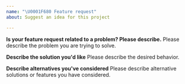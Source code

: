```yaml
---
name: "\U0001F680 Feature request"
about: Suggest an idea for this project

---
```


<!--
Thank you for suggesting an idea to make the "Shift Left" demo module better.

Please fill in as much of the template below as you're able.
-->

**Is your feature request related to a problem? Please describe.**
Please describe the problem you are trying to solve.

**Describe the solution you'd like**
Please describe the desired behavior.

**Describe alternatives you've considered**
Please describe alternative solutions or features you have considered.
